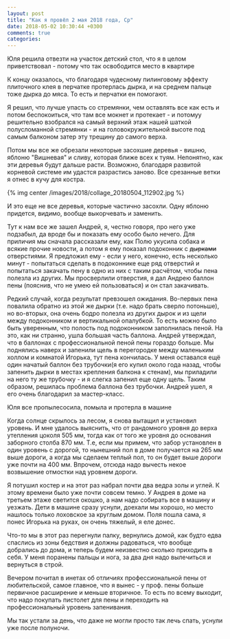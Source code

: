 ```yaml
---
layout: post
title: "Как я провёл 2 мая 2018 года, Ср"
date: 2018-05-02 10:30:44 +0300
comments: true
categories: 
---
```


Юля решила отвезти на участок детский стол, что я в целом приветствовал - потому что так освободится место в квартире


К концу оказалось, что благодаря чудесному пилинговому эффекту плиточного клея в перчатке протерлась дырка, и на среднем пальце тоже дырка до мяса. То есть и перчатки ен помогают.


Я решил, что лучше упасть со стремянки, чем оставлять все как есть и потом беспокоиться, что там все мокнет и протекает - и потомуу решительно взобрался на самый верхний этаж нашей шаткой полусломанной стремянки - и на головокружительной высоте под самым балконом затер эту трещину до самого верха.

Потом мы все же обрезали некоторые засохшие деревья - вишню, яблоню "Вишневая" и сливу, которая ближе всех к туям. Непонятно, как эти деревья будут дальше расти. Возможно, благодаря развитой корневой системе им удастся разрастись заново. Все срезанные ветки я отнес в кучу для костра.

{% img center /images/2018/collage_20180504_112902.jpg %}

И это еще не все деревья, которые частично засохли. Одну яблоню придется, видимо, вообще выкорчевать и заменить.


Тут к нам все же зашел Андрей, я, честно говоря, про него уже подзабыл, да вроде бы и показать ему особо было нечего. Для приличия мы сначала рассказали ему, как Полю укусила собака и всякие прочие новости, а потом я ему показал подоконник с ~~дырками~~ отверстиями. Я предложил ему - если у него, конечно, есть несколько минут - попытаться сделать в подоконнике еще ряд отверстий и попытаться закачать пену в одно из них с таким расчётом, чтобы пена полезла из других. Мы просверлили отверстия, я дал Андрею баллон пены (пояснив, что не умею ей пользоваться) и он стал закачивать. 

Редкий случай, когда результат превзошел ожидания. Во-первых пена повалила обратно из этой же дырки (т.е. надо брать сверло потоньше), но во-вторых, она очень бодро полезла из других дырок и из щели между подоконником и вертикальной опалубкой. То есть можно было быть уверенным, что полость под подоконником заполнилась пеной. На это, как ни странно, ушла большая часть баллона. Андрей утверждал, что в баллонах с профессиональной пеной пены гораздо больше. Мы поднялись наверх и запенили щель в перегородке между маленьким холлом и комнатой Игорька, тут пена кончилась. У меня оставался ещё один начатый баллон без трубочки(я его купил около года назад, чтобы запенить дырки в местах крепления балкона к стенам), мы приладили на него ту же трубочку - и я слегка запенил еще одну щель. Таким образом, решилась проблема баллона без трубочки. Андрей ушел, я его очень благодарил за мастер-класс.

Юля все пропылесосила, помыла и протерла в машине

Когда солнце скрылось за лесом, я снова вытащил и установил уровень. И мне удалось выяснить, что от рандомного уровня до верха утепления цоколя 505 мм, тогда как от того же уровня до основания заборного столба 870 мм. Т.е, если мы примем, что забор установлен в один уровень с дорогой, то нынешний пол в доме получается на 265 мм выше дороги, а когда мы сделаем теплый пол, то он будет выше дороги уже почти на 400 мм. Впрочем, отсюда надо вычесть некое возвышение отмостки над уровнем дороги. 

Я потушил костер и на этот раз набрал почти два ведра золы и углей. К этому времени было уже почти совсем темно. У Андрея в доме на третьем этаже светится окошко, а нам надо собирать все в машину и уезжать. Дети в машине сразу уснули, доехали мы хорошо, но место нашлось только лоховское за круглым домом. Поля пошла сама, я понес Игорька на руках, он очень тяжелый, я еле донес.

Что-то мы в этот раз перегнули палку, вернулись домой, как будто едва спаслись из зоны бедствия и должны радоваться, что вообще добрались до дома, и теперь будем неизвестно сколько приходить в себя. У меня поранены пальцы и нога, за два дня надо вылечиться и вернуться в строй.

Вечером почитал в инетах об отличиях профессиональной пены от любительской, самое главное, что я вынес - у проф. пены больше первичное расширение и меньше вторичное. То есть по всему выходит, что надо покупать пистолет для пены и переходить на профессиональный уровень запенивания.

Мы так устали за день, что даже не могли просто так лечь спать, уснули уже после полуночи.